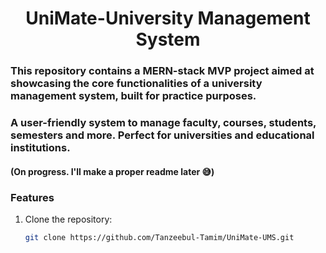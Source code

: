 <h1 align="center">UniMate-University Management System</h1>

### This repository contains a MERN-stack MVP project aimed at showcasing the core functionalities of a university management system, built for practice purposes.

### A user-friendly system to manage faculty, courses, students, semesters and more. Perfect for universities and educational institutions.

#### (On progress. I'll make a proper readme later 😅)

### Features

1. Clone the repository:

   ```sh
   git clone https://github.com/Tanzeebul-Tamim/UniMate-UMS.git

   ```
